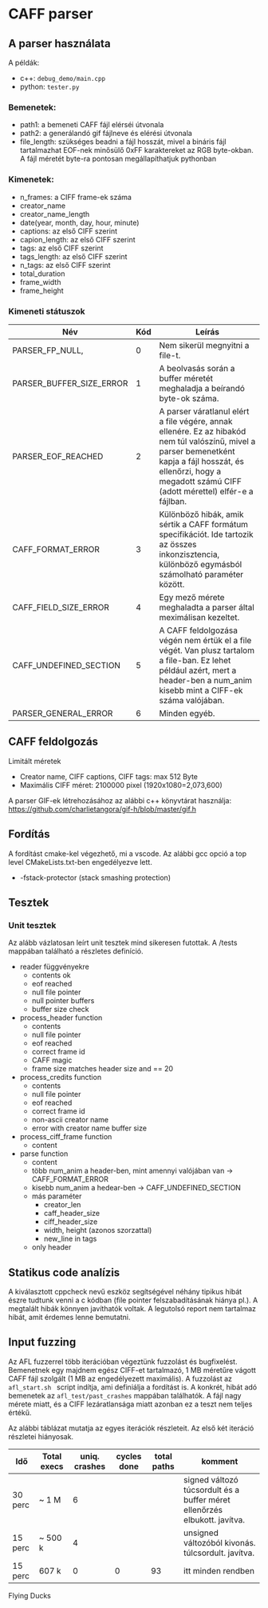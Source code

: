 # CAFF parser

## A parser használata

A példák:
* c++: `debug_demo/main.cpp`
* python: `tester.py`

### Bemenetek:
* path1: a bemeneti CAFF fájl elérséi útvonala
* path2: a generálandó gif fájlneve és elérési útvonala
* file_length: szükséges beadni a fájl hosszát, mivel a bináris fájl tartalmazhat EOF-nek minősülő 0xFF karaktereket az RGB byte-okban. A fájl méretét byte-ra pontosan megállapíthatjuk pythonban

### Kimenetek:
* n_frames: a CIFF frame-ek száma
* creator_name
* creator_name_length
* date(year, month, day, hour, minute)
* captions: az első CIFF szerint
* capion_length: az első CIFF szerint
* tags: az első CIFF szerint
* tags_length: az első CIFF szerint
* n_tags: az első CIFF szerint
* total_duration
* frame_width
* frame_height

### Kimeneti státuszok

| Név | Kód | Leírás  |
|---|---|---|
| PARSER_FP_NULL,          | 0 | Nem sikerül megnyitni a file-t. |
| PARSER_BUFFER_SIZE_ERROR | 1 | A beolvasás során a buffer méretét meghaladja a beírandó byte-ok száma. |
| PARSER_EOF_REACHED       | 2 | A parser váratlanul elért a file végére, annak ellenére. Ez az hibakód nem túl valószínű, mivel a parser bemenetként kapja a fájl hosszát, és ellenőrzi, hogy a megadott számú CIFF (adott mérettel) elfér-e a fájlban. |
| CAFF_FORMAT_ERROR        | 3 | Különböző hibák, amik sértik a CAFF formátum specifikációt. Ide tartozik az összes inkonzisztencia, különböző egymásból számolható paraméter között. |
| CAFF_FIELD_SIZE_ERROR    | 4 | Egy mező mérete meghaladta a parser által meximálisan kezeltet. |
| CAFF_UNDEFINED_SECTION   | 5 | A CAFF feldolgozása végén nem értük el a file végét. Van plusz tartalom a file-ban. Ez lehet például azért, mert a header-ben a num_anim kisebb mint a CIFF-ek száma valójában. |
| PARSER_GENERAL_ERROR     | 6 | Minden egyéb. |

## CAFF feldolgozás

Limitált méretek
* Creator name, CIFF captions, CIFF tags:  max 512 Byte
* Maximális CIFF méret: 2100000 pixel (1920x1080=2,073,600)

A parser GIF-ek létrehozásához az alábbi c++ könyvtárat használja:
https://github.com/charlietangora/gif-h/blob/master/gif.h

## Fordítás

A fordítást cmake-kel végezhető, mi a vscode. Az alábbi gcc opció a top level CMakeLists.txt-ben engedélyezve lett. 

* -fstack-protector (stack smashing protection)

## Tesztek

### Unit tesztek

Az alább vázlatosan leírt unit tesztek mind sikeresen futottak. A /tests mappában található a részletes definíció.

* reader függvényekre
    * contents ok
    * eof reached
    * null file pointer
    * null pointer buffers
    * buffer size check
* process_header function
    * contents
    * null file pointer
    * eof reached
    * correct frame id
    * CAFF magic 
    * frame size matches header size and == 20
* process_credits function
    * contents
    * null file pointer
    * eof reached
    * correct frame id
    * non-ascii creator name
    * error with creator name buffer size
* process_ciff_frame function
    * content
* parse function
    * content
    * több num_anim a header-ben, mint amennyi valójában van -> CAFF_FORMAT_ERROR
    * kisebb num_anim a hedear-ben -> CAFF_UNDEFINED_SECTION
    * más paraméter
        * creator_len
        * caff_header_size
        * ciff_header_size
        * width, height (azonos szorzattal)
        * new_line in tags
    * only header

## Statikus code analízis

A kiválasztott cppcheck nevű eszköz segítségével néhány tipikus hibát észre tudtunk venni a c kódban (file pointer felszabadításának hiánya pl.). A megtalált hibák könnyen javíthatók voltak. A legutolsó report nem tartalmaz hibát, amit érdemes lenne bemutatni.

## Input fuzzing

Az AFL fuzzerrel több iterációban végeztünk fuzzolást és bugfixelést. Bemenetnek egy majdnem egész CIFF-et tartalmazó, 1 MB méretűre vágott CAFF fájl szolgált (1 MB az engedélyezett maximális). A fuzzolást az `afl_start.sh ` script indítja, ami definiálja a fordítást is. A konkrét, hibát adó bemenetek az `afl_test/past_crashes` mappában találhatók. A fájl nagy mérete miatt, és a CIFF lezáratlansága miatt azonban ez a teszt nem teljes értékű. 

Az alábbi táblázat mutatja az egyes iterációk részleteit. Az első két iteráció részletei hiányosak. 

| Idő     | Total execs | uniq. crashes | cycles done | total paths | komment |
|---      |---          |---            |---          |     ---     |   ---   |
| 30 perc | ~ 1 M       | 6             |             |             | signed változó túcsordult és a buffer méret ellenőrzés elbukott. javítva. | 
| 15 perc | ~ 500 k     | 4             |             |             | unsigned változóból kivonás. túlcsordult. javítva. |
| 15 perc | 607 k       | 0             | 0           | 93          | itt minden rendben | 

Flying Ducks